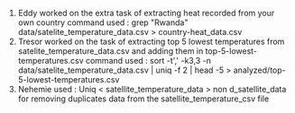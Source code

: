 1. Eddy worked on the extra task of extracting heat recorded from your own country
command used : grep "Rwanda" data/satelite_temperature_data.csv > country-heat_data.csv
2. Tresor worked on the task of extracting top 5 lowest temperatures from satelite_temperature_data.csv and adding them in top-5-lowest-temperatures.csv
command used : sort -t',' -k3,3 -n data/satelite_temperature_data.csv | uniq -f 2 | head -5 > analyzed/top-5-lowest-temperatures.csv
3. Nehemie used : Uniq < satellite_temperature_data > non d_satellite_data for removing duplicates data from the satellite_temperature_csv file
